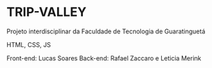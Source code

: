 # TRIP-VALLEY
 
Projeto interdisciplinar da Faculdade de Tecnologia de Guaratinguetá

HTML, CSS, JS

Front-end: Lucas Soares
Back-end: Rafael Zaccaro e Leticia Merink
